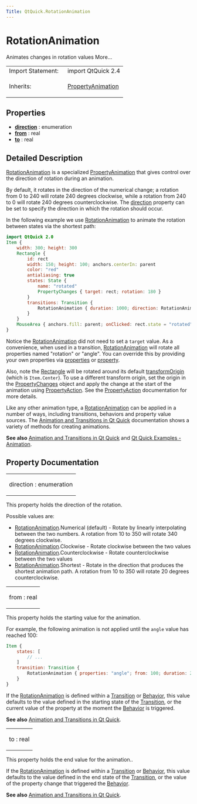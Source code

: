 ```yaml
---
Title: QtQuick.RotationAnimation
---
```

        
RotationAnimation
=================

<span class="subtitle"></span>
Animates changes in rotation values More...

<table>
<colgroup>
<col width="50%" />
<col width="50%" />
</colgroup>
<tbody>
<tr class="odd">
<td>Import Statement:</td>
<td>import QtQuick 2.4</td>
</tr>
<tr class="even">
<td>Inherits:</td>
<td><p><a href="QtQuick.PropertyAnimation.md">PropertyAnimation</a></p></td>
</tr>
</tbody>
</table>

<span id="properties"></span>
Properties
----------

-   ****[direction](#direction-prop)**** : enumeration
-   ****[from](#from-prop)**** : real
-   ****[to](#to-prop)**** : real

<span id="details"></span>
Detailed Description
--------------------

[RotationAnimation](index.html) is a specialized [PropertyAnimation](https://developer.ubuntu.comapps/qml/sdk-15.04.6/QtQuick.animation/#propertyanimation) that gives control over the direction of rotation during an animation.

By default, it rotates in the direction of the numerical change; a rotation from 0 to 240 will rotate 240 degrees clockwise, while a rotation from 240 to 0 will rotate 240 degrees counterclockwise. The [direction](#direction-prop) property can be set to specify the direction in which the rotation should occur.

In the following example we use [RotationAnimation](index.html) to animate the rotation between states via the shortest path:

``` qml
import QtQuick 2.0
Item {
    width: 300; height: 300
    Rectangle {
        id: rect
        width: 150; height: 100; anchors.centerIn: parent
        color: "red"
        antialiasing: true
        states: State {
            name: "rotated"
            PropertyChanges { target: rect; rotation: 180 }
        }
        transitions: Transition {
            RotationAnimation { duration: 1000; direction: RotationAnimation.Counterclockwise }
        }
    }
    MouseArea { anchors.fill: parent; onClicked: rect.state = "rotated" }
}
```

Notice the [RotationAnimation](index.html) did not need to set a `target` value. As a convenience, when used in a transition, [RotationAnimation](index.html) will rotate all properties named "rotation" or "angle". You can override this by providing your own properties via [properties](../QtQuick.PropertyAnimation.md#properties-prop) or [property](../QtQuick.PropertyAnimation.md#property-prop).

Also, note the [Rectangle](../QtQuick.Rectangle.md) will be rotated around its default [transformOrigin](../QtQuick.Item.md#transformOrigin-prop) (which is `Item.Center`). To use a different transform origin, set the origin in the [PropertyChanges](../QtQuick.PropertyChanges.md) object and apply the change at the start of the animation using [PropertyAction](../QtQuick.PropertyAction.md). See the [PropertyAction](../QtQuick.PropertyAction.md) documentation for more details.

Like any other animation type, a [RotationAnimation](index.html) can be applied in a number of ways, including transitions, behaviors and property value sources. The [Animation and Transitions in Qt Quick](../QtQuick.qtquick-statesanimations-animations.md) documentation shows a variety of methods for creating animations.

**See also** [Animation and Transitions in Qt Quick](../QtQuick.qtquick-statesanimations-animations.md) and [Qt Quick Examples - Animation](https://developer.ubuntu.comapps/qml/sdk-15.04.6/QtQuick.animation/).

Property Documentation
----------------------

<table>
<colgroup>
<col width="100%" />
</colgroup>
<tbody>
<tr class="odd">
<td><p><span id="direction-prop"></span><span class="name">direction</span> : <span class="type">enumeration</span></p></td>
</tr>
</tbody>
</table>

This property holds the direction of the rotation.

Possible values are:

-   [RotationAnimation](index.html).Numerical (default) - Rotate by linearly interpolating between the two numbers. A rotation from 10 to 350 will rotate 340 degrees clockwise.
-   [RotationAnimation](index.html).Clockwise - Rotate clockwise between the two values
-   [RotationAnimation](index.html).Counterclockwise - Rotate counterclockwise between the two values
-   [RotationAnimation](index.html).Shortest - Rotate in the direction that produces the shortest animation path. A rotation from 10 to 350 will rotate 20 degrees counterclockwise.

<table>
<colgroup>
<col width="100%" />
</colgroup>
<tbody>
<tr class="odd">
<td><p><span id="from-prop"></span><span class="name">from</span> : <span class="type">real</span></p></td>
</tr>
</tbody>
</table>

This property holds the starting value for the animation.

For example, the following animation is not applied until the `angle` value has reached 100:

``` qml
Item {
    states: [
        // ...
    ]
    transition: Transition {
        RotationAnimation { properties: "angle"; from: 100; duration: 2000 }
    }
}
```

If the [RotationAnimation](index.html) is defined within a [Transition](../QtQuick.qmlexampletoggleswitch.md#transition) or [Behavior](../QtQuick.Behavior.md), this value defaults to the value defined in the starting state of the [Transition](../QtQuick.qmlexampletoggleswitch.md#transition), or the current value of the property at the moment the [Behavior](../QtQuick.Behavior.md) is triggered.

**See also** [Animation and Transitions in Qt Quick](../QtQuick.qtquick-statesanimations-animations.md).

<table>
<colgroup>
<col width="100%" />
</colgroup>
<tbody>
<tr class="odd">
<td><p><span id="to-prop"></span><span class="name">to</span> : <span class="type">real</span></p></td>
</tr>
</tbody>
</table>

This property holds the end value for the animation..

If the [RotationAnimation](index.html) is defined within a [Transition](../QtQuick.qmlexampletoggleswitch.md#transition) or [Behavior](../QtQuick.Behavior.md), this value defaults to the value defined in the end state of the [Transition](../QtQuick.qmlexampletoggleswitch.md#transition), or the value of the property change that triggered the [Behavior](../QtQuick.Behavior.md).

**See also** [Animation and Transitions in Qt Quick](../QtQuick.qtquick-statesanimations-animations.md).

